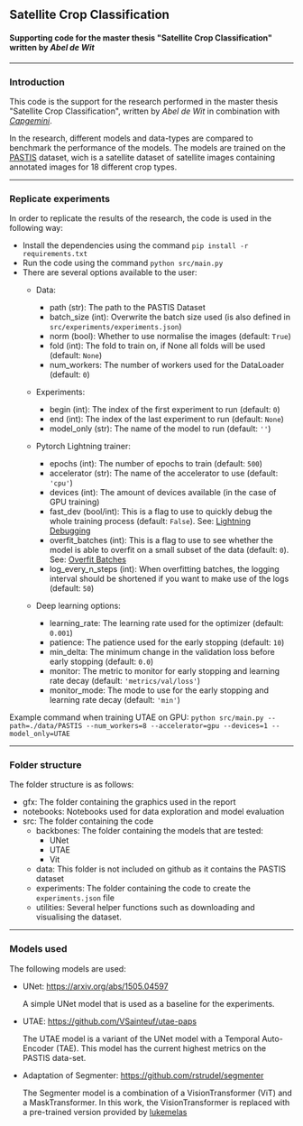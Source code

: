 ## Satellite Crop Classification
#### Supporting code for the master thesis "Satellite Crop Classification" written by _Abel de Wit_
---
### Introduction

This code is the support for the research performed in the master thesis "Satellite Crop Classification", written by _Abel de Wit_ in combination with [_Capgemini_](https://www.capgemini.com/service/digital-services/insights-data/).

In the research, different models and data-types are compared to benchmark the performance of the models.
The models are trained on the [PASTIS](https://github.com/VSainteuf/pastis-benchmark) dataset, wich is a satellite dataset of satellite images containing annotated images for 18 different crop types. 

---
### Replicate experiments
In order to replicate the results of the research, the code is used in the following way:
* Install the dependencies using the command `pip install -r requirements.txt`
* Run the code using the command `python src/main.py`
* There are several options available to the user:
  * Data:
    * path (str): The path to the PASTIS Dataset
    * batch_size (int): Overwrite the batch size used (is also defined in `src/experiments/experiments.json`)
    * norm (bool): Whether to use normalise the images (default: `True`)
    * fold (int): The fold to train on, if None all folds will be used (default: `None`) 
    * num_workers: The number of workers used for the DataLoader (default: `0`)
    
  * Experiments:
    * begin (int): The index of the first experiment to run (default: `0`) 
    * end (int): The index of the last experiment to run (default: `None`) 
    * model_only (str): The name of the model to run (default: `''`) 
    
  * Pytorch Lightning trainer:
    * epochs (int): The number of epochs to train (default: `500`) 
    * accelerator (str): The name of the accelerator to use (default: `'cpu'`)
    * devices (int): The amount of devices available (in the case of GPU training)
    * fast_dev (bool/int): This is a flag to use to quickly debug the whole training process (default: `False`). See: 
    [Lightning Debugging](https://pytorch-lightning.readthedocs.io/en/stable/common/debugging.html#fast-dev-run)
    * overfit_batches (int): This is a flag to use to see whether the model is able to overfit on a small subset of the data (default: `0`). See: [Overfit Batches](https://pytorch-lightning.readthedocs.io/en/stable/common/debugging.html#make-model-overfit-on-subset-of-data)
    * log_every_n_steps (int): When overfitting batches, the logging interval should be shortened if you want to make use of the logs (default: `50`)
    
  * Deep learning options:
    * learning_rate: The learning rate used for the optimizer (default: `0.001`)
    * patience: The patience used for the early stopping (default: `10`)
    * min_delta: The minimum change in the validation loss before early stopping (default: `0.0`)
    * monitor: The metric to monitor for early stopping and learning rate decay (default: `'metrics/val/loss'`)
    * monitor_mode:  The mode to use for the early stopping and learning rate decay (default: `'min'`)

Example command when training UTAE on GPU:
`python src/main.py --path=./data/PASTIS --num_workers=8 --accelerator=gpu --devices=1 --model_only=UTAE`

---
### Folder structure
The folder structure is as follows:
* gfx: The folder containing the graphics used in the report
* notebooks: Notebooks used for data exploration and model evaluation
* src: The folder containing the code
  * backbones: The folder containing the models that are tested:
    * UNet
    * UTAE
    * Vit
  * data: This folder is not included on github as it contains the PASTIS dataset
  * experiments: The folder containing the code to create the `experiments.json` file
  * utilities: Several helper functions such as downloading and visualising the dataset.

---
### Models used
The following models are used:
* UNet: https://arxiv.org/abs/1505.04597
  
  A simple UNet model that is used as a baseline for the experiments.
* UTAE: https://github.com/VSainteuf/utae-paps

  The UTAE model is a variant of the UNet model with a Temporal Auto-Encoder (TAE).
  This model has the current highest metrics on the PASTIS data-set.

* Adaptation of Segmenter: https://github.com/rstrudel/segmenter

  The Segmenter model is a combination of a VisionTransformer (ViT) and a MaskTransformer. In this work, the VisionTransformer is replaced with a pre-trained version provided by [lukemelas](https://github.com/lukemelas/PyTorch-Pretrained-ViT)
